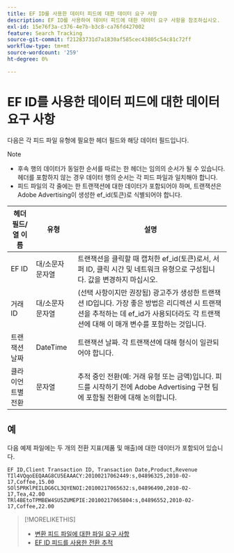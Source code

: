```yaml
---
title: EF ID를 사용한 데이터 피드에 대한 데이터 요구 사항
description: EF ID를 사용하여 데이터 피드에 대한 데이터 요구 사항을 참조하십시오.
exl-id: 15e76f3a-c376-4e7b-b3c8-ca76fd427002
feature: Search Tracking
source-git-commit: f21283731d7a1830af585cec43805c54c81c72ff
workflow-type: tm+mt
source-wordcount: '259'
ht-degree: 0%

---
```


# EF ID를 사용한 데이터 피드에 대한 데이터 요구 사항

다음은 각 피드 파일 유형에 필요한 헤더 필드와 해당 데이터 필드입니다.

>[!NOTE]
>* 후속 행의 데이터가 동일한 순서를 따르는 한 헤더는 임의의 순서가 될 수 있습니다. 헤더를 포함하지 않는 경우 데이터 행의 순서는 각 피드 파일과 일치해야 합니다.
>* 피드 파일의 각 줄에는 한 트랜잭션에 대한 데이터가 포함되어야 하며, 트랜잭션은 Adobe Advertising이 생성한 ef_id(토큰)로 식별되어야 합니다.

| 헤더 필드/열 이름 | 유형 | 설명 |
| ---- | ---- | ---- |
| EF ID | 대/소문자 문자열 | 트랜잭션을 클릭할 때 캡처한 ef_id(토큰)로서, 서퍼 ID, 클릭 시간 및 네트워크 유형으로 구성됩니다. 값을 변경하지 마십시오. |
| 거래 ID | 대/소문자 문자열 | (선택 사항이지만 권장됨) 광고주가 생성한 트랜잭션 ID입니다. 가장 좋은 방법은 리디렉션 시 트랜잭션을 추적하는 데 ef_id가 사용되더라도 각 트랜잭션에 대해 이 매개 변수를 포함하는 것입니다. |
| 트랜잭션 날짜 | DateTime | 트랜잭션 날짜. 각 트랜잭션에 대해 형식이 일관되어야 합니다. |
| 클라이언트별 전환 | 문자열 | 추적 중인 전환(예: 거래 유형 또는 금액)입니다. 피드를 시작하기 전에 Adobe Advertising 구현 팀에 포함될 전환에 대해 논의합니다. |

## 예

다음 예제 파일에는 두 개의 전환 지표(제품 및 매출)에 대한 데이터가 포함되어 있습니다.

```
EF ID,Client Transaction ID, Transaction Date,Product,Revenue
TIl4VQqoEEQAAG8CU5EAAACY:20100217062449:s,04896325,2010-02-17,Coffee,15.00
SOl5PRKlPEILDG6CL3QYENOI:20100217065632:s,04896490,2010-02-17,Tea,42.00
TRl4BEtoTPMBEW4SU5ZUMEPIE:20100217065804:s,04896552,2010-02-17,Coffee,22.00
```

>[!MORELIKETHIS]
>
>* [변환 피드 파일에 대한 파일 요구 사항](feed-file-requirements.md)
>* [EF ID 피드를 사용한 전환 추적](/help/search-social-commerce/tracking/feed-efid.md)
